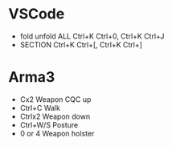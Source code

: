 # VSCode
* fold unfold ALL Ctrl+K Ctrl+0, Ctrl+K Ctrl+J
* SECTION Ctrl+K Ctrl+[, Ctrl+K Ctrl+]

# Arma3
* Cx2         Weapon CQC up
* Ctrl+C      Walk
* Ctrlx2      Weapon down
* Ctrl+W/S    Posture
* 0 or 4      Weapon holster


